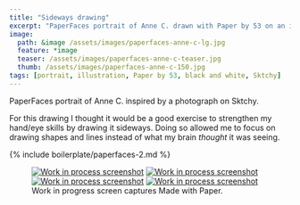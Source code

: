 ```yaml
---
title: "Sideways drawing"
excerpt: "PaperFaces portrait of Anne C. drawn with Paper by 53 on an iPad."
image: 
  path: &image /assets/images/paperfaces-anne-c-lg.jpg 
  feature: *image
  teaser: /assets/images/paperfaces-anne-c-teaser.jpg
  thumb: /assets/images/paperfaces-anne-c-150.jpg
tags: [portrait, illustration, Paper by 53, black and white, Sktchy]
---
```


PaperFaces portrait of Anne C. inspired by a photograph on Sktchy.

For this drawing I thought it would be a good exercise to strengthen my hand/eye skills by drawing it sideways. Doing so allowed me to focus on drawing shapes and lines instead of what my brain *thought* it was seeing.

{% include boilerplate/paperfaces-2.md %}

<figure class="third">
  <a href="{{ site.url }}/assets/images/paperfaces-anne-c-process-1-lg.jpg"><img src="{{ site.url }}/assets/images/paperfaces-anne-c-process-1-600.jpg" alt="Work in process screenshot"></a>
  <a href="{{ site.url }}/assets/images/paperfaces-anne-c-process-2-lg.jpg"><img src="{{ site.url }}/assets/images/paperfaces-anne-c-process-2-600.jpg" alt="Work in process screenshot"></a>
  <a href="{{ site.url }}/assets/images/paperfaces-anne-c-process-3-lg.jpg"><img src="{{ site.url }}/assets/images/paperfaces-anne-c-process-3-600.jpg" alt="Work in process screenshot"></a>
  <a href="{{ site.url }}/assets/images/paperfaces-anne-c-process-4-lg.jpg"><img src="{{ site.url }}/assets/images/paperfaces-anne-c-process-4-600.jpg" alt="Work in process screenshot"></a>
  <figcaption>Work in progress screen captures Made with Paper.</figcaption>
</figure>
